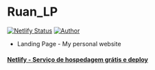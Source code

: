 # Ruan_LP

[![Netlify Status](https://api.netlify.com/api/v1/badges/7dd4b2f0-6602-400b-b9bf-552aad9268f0/deploy-status)](https://app.netlify.com/sites/ruankaylo/deploys)
[![Author](https://img.shields.io/badge/Author-RuanAyram-brightgreen.svg)](https://ruankaylo.netlify.app)

- Landing Page - My personal website

#### [Netlify - Serviço de hospedagem grátis e deploy](https://www.netlify.com/)
